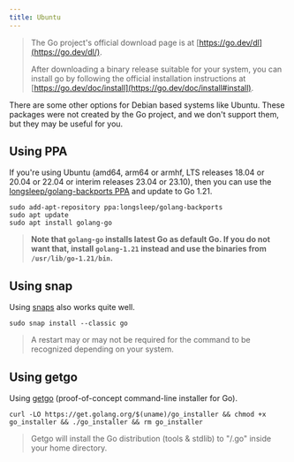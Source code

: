 ```yaml
---
title: Ubuntu
---
```


> The Go project's official download page is at [https://go.dev/dl](https://go.dev/dl/).
>
> After downloading a binary release suitable for your system, you can install go by following the official installation instructions at [https://go.dev/doc/install](https://go.dev/doc/install#install).

There are some other options for Debian based systems like Ubuntu. These packages were not created by the Go project, and we don't support them, but they may be useful for you.

## Using PPA

If you're using Ubuntu (amd64, arm64 or armhf, LTS releases 18.04 or 20.04 or 22.04 or interim releases 23.04 or 23.10), then you can use the [longsleep/golang-backports PPA](https://launchpad.net/~longsleep/+archive/ubuntu/golang-backports) and update to Go 1.21.

```
sudo add-apt-repository ppa:longsleep/golang-backports
sudo apt update
sudo apt install golang-go
```

> **Note that `golang-go` installs latest Go as default Go. If you do not want that, install `golang-1.21` instead and use the binaries from `/usr/lib/go-1.21/bin`.**

## Using snap

Using [snaps](https://snapcraft.io/go) also works quite well.

```
sudo snap install --classic go
```
> A restart may or may not be required for the command to be recognized depending on your system.

## Using getgo

Using [getgo](https://github.com/golang/tools/tree/master/cmd/getgo) (proof-of-concept command-line installer for Go).

```
curl -LO https://get.golang.org/$(uname)/go_installer && chmod +x go_installer && ./go_installer && rm go_installer
```
> Getgo will install the Go distribution (tools & stdlib) to "/.go" inside your home directory.

